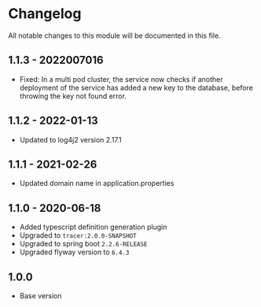 

# Changelog
All notable changes to this module will be documented in this file.

## 1.1.3 - 2022007016
- Fixed: In a multi pod cluster, the service now checks if another deployment of the service has added a new key to the 
  database,
  before throwing the key not found error. 

## 1.1.2 - 2022-01-13
- Updated to log4j2 version 2.17.1

## 1.1.1 - 2021-02-26

- Updated domain name in application.properties

## 1.1.0 - 2020-06-18

- Added typescript definition generation plugin
- Upgraded to `tracer:2.0.0-SNAPSHOT`
- Upgraded to spring boot `2.2.6-RELEASE`
- Upgraded flyway version to `6.4.3`

## 1.0.0

- Base version
